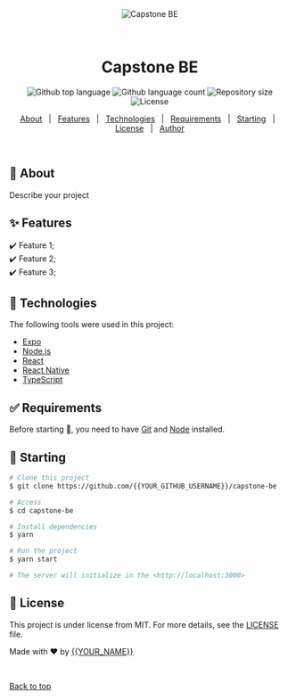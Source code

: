 <div align="center" id="top"> 
  <img src="./.github/app.gif" alt="Capstone BE" />

&#xa0;

  <!-- <a href="https://capstonebe.netlify.app">Demo</a> -->
</div>

<h1 align="center">Capstone BE</h1>

<p align="center">
  <img alt="Github top language" src="https://img.shields.io/github/languages/top/{{YOUR_GITHUB_USERNAME}}/capstone-be?color=56BEB8">

  <img alt="Github language count" src="https://img.shields.io/github/languages/count/{{YOUR_GITHUB_USERNAME}}/capstone-be?color=56BEB8">

  <img alt="Repository size" src="https://img.shields.io/github/repo-size/{{YOUR_GITHUB_USERNAME}}/capstone-be?color=56BEB8">

  <img alt="License" src="https://img.shields.io/github/license/{{YOUR_GITHUB_USERNAME}}/capstone-be?color=56BEB8">

  <!-- <img alt="Github issues" src="https://img.shields.io/github/issues/{{YOUR_GITHUB_USERNAME}}/capstone-be?color=56BEB8" /> -->

  <!-- <img alt="Github forks" src="https://img.shields.io/github/forks/{{YOUR_GITHUB_USERNAME}}/capstone-be?color=56BEB8" /> -->

  <!-- <img alt="Github stars" src="https://img.shields.io/github/stars/{{YOUR_GITHUB_USERNAME}}/capstone-be?color=56BEB8" /> -->
</p>

<!-- Status -->

<!-- <h4 align="center">
	🚧  Capstone BE 🚀 Under construction...  🚧
</h4>

<hr> -->

<p align="center">
  <a href="#dart-about">About</a> &#xa0; | &#xa0; 
  <a href="#sparkles-features">Features</a> &#xa0; | &#xa0;
  <a href="#rocket-technologies">Technologies</a> &#xa0; | &#xa0;
  <a href="#white_check_mark-requirements">Requirements</a> &#xa0; | &#xa0;
  <a href="#checkered_flag-starting">Starting</a> &#xa0; | &#xa0;
  <a href="#memo-license">License</a> &#xa0; | &#xa0;
  <a href="https://github.com/{{YOUR_GITHUB_USERNAME}}" target="_blank">Author</a>
</p>

<br>

## :dart: About

Describe your project

## :sparkles: Features

:heavy_check_mark: Feature 1;\
:heavy_check_mark: Feature 2;\
:heavy_check_mark: Feature 3;

## :rocket: Technologies

The following tools were used in this project:

- [Expo](https://expo.io/)
- [Node.js](https://nodejs.org/en/)
- [React](https://pt-br.reactjs.org/)
- [React Native](https://reactnative.dev/)
- [TypeScript](https://www.typescriptlang.org/)

## :white_check_mark: Requirements

Before starting :checkered_flag:, you need to have [Git](https://git-scm.com) and [Node](https://nodejs.org/en/) installed.

## :checkered_flag: Starting

```bash
# Clone this project
$ git clone https://github.com/{{YOUR_GITHUB_USERNAME}}/capstone-be

# Access
$ cd capstone-be

# Install dependencies
$ yarn

# Run the project
$ yarn start

# The server will initialize in the <http://localhost:3000>
```

## :memo: License

This project is under license from MIT. For more details, see the [LICENSE](LICENSE.md) file.

Made with :heart: by <a href="https://github.com/{{YOUR_GITHUB_USERNAME}}" target="_blank">{{YOUR_NAME}}</a>

&#xa0;

<a href="#top">Back to top</a>
